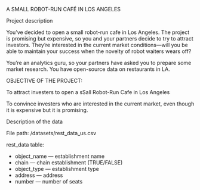 A SMALL ROBOT-RUN CAFÉ IN LOS ANGELES

Project description

You’ve decided to open a small robot-run cafe in Los Angeles. The project is promising but expensive, so you and your partners decide to try to attract investors. They’re interested in the current market conditions—will you be able to maintain your success when the novelty of robot waiters wears off?

You’re an analytics guru, so your partners have asked you to prepare some market research. You have open-source data on restaurants in LA.

OBJECTIVE OF THE PROJECT:

To attract investers to open a sSall Robot-Run Cafe in Los Angeles

To convince investers who are interested in the current market, even though it is expensive but it is promising.


Description of the data

File path: /datasets/rest_data_us.csv

rest_data table:

* object_name — establishment name
* chain — chain establishment (TRUE/FALSE)
* object_type — establishment type
* address — address
* number — number of seats
